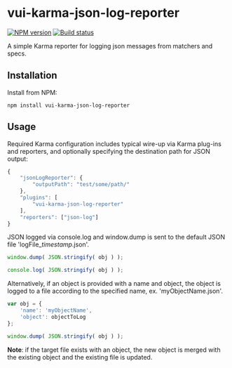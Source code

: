 # vui-karma-json-log-reporter
[![NPM version][npm-image]][npm-url]
[![Build status][ci-image]][ci-url]

A simple Karma reporter for logging json messages from matchers and specs.

## Installation

Install from NPM:
```shell
npm install vui-karma-json-log-reporter
```

## Usage

Required Karma configuration includes typical wire-up via Karma plug-ins and reporters, and optionally specifying the destination path for JSON output:

```javascript
{
	"jsonLogReporter": {
		"outputPath": "test/some/path/"
	},
	"plugins": [
		"vui-karma-json-log-reporter"
	],
	"reporters": ["json-log"]
}
```

JSON logged via console.log and window.dump is sent to the default JSON file 'logFile_*timestamp*.json'.

```javascript
window.dump( JSON.stringify( obj ) );

console.log( JSON.stringify( obj ) );
```

Alternatively, if an object is provided with a name and object, the object is logged to a file according to the specified name, ex. 'myObjectName.json'.

```javascript
var obj = {
	'name': 'myObjectName',
	'object': objectToLog
};

window.dump( JSON.stringify( obj ) );
```

**Note**: if the target file exists with an object, the new object is merged with the existing object and the existing file is updated.



[npm-url]: https://www.npmjs.org/package/vui-karma-json-log-reporter
[npm-image]: https://badge.fury.io/js/vui-karma-json-log-reporter.png
[ci-image]: https://travis-ci.org/Brightspace/karma-json-log-reporter.svg?branch=master
[ci-url]: https://travis-ci.org/Brightspace/karma-json-log-reporter
